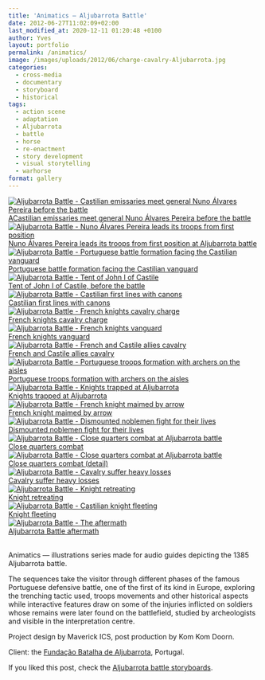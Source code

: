 ```yaml
---
title: 'Animatics — Aljubarrota Battle'
date: 2012-06-27T11:02:09+02:00
last_modified_at: 2020-12-11 01:20:48 +0100
author: Yves
layout: portfolio
permalink: /animatics/
image: /images/uploads/2012/06/charge-cavalry-Aljubarrota.jpg
categories:
  - cross-media
  - documentary
  - storyboard
  - historical
tags:
  - action scene
  - adaptation
  - Aljubarrota
  - battle
  - horse
  - re-enactment
  - story development
  - visual storytelling
  - warhorse
format: gallery
---
```

<div class="flex-ns w-100">

<a class="pr3" href="/images/uploads/2012/06/Aljubarrota-battle-general-confronts-emissaries.jpg">
  <img src="/images/uploads/2012/06/Aljubarrota-battle-general-confronts-emissaries.jpg" alt="Aljubarrota Battle - Castilian emissaries meet general Nuno Álvares Pereira before the battle" />
  <figcaption>ACastilian emissaries meet general Nuno Álvares Pereira before the battle</figcaption>
</a>


<a href="/images/uploads/2012/06/Nuno-Alvares-Pereira-troops-move.jpg">
  <img src="/images/uploads/2012/06/Nuno-Alvares-Pereira-troops-move.jpg" alt="Aljubarrota Battle - Nuno Álvares Pereira leads its troops from first position" />
  <figcaption>Nuno Álvares Pereira leads its troops from first position at Aljubarrota battle</figcaption>
</a>

</div>


<div class="flex-ns w-100">

<a class="pr3" href="/images/uploads/2012/06/Armies-position-bird-view-Aljubarrota-1.jpg">
<img src="/images/uploads/2012/06/Armies-position-bird-view-Aljubarrota-1.jpg" alt="Aljubarrota Battle - Portuguese battle formation facing the Castilian vanguard" />
<figcaption>Portuguese battle formation facing the Castilian vanguard</figcaption>
</a>


<a href="/images/uploads/2012/06/John-of-Castile-tent.jpg">
  <img src="/images/uploads/2012/06/John-of-Castile-tent.jpg" alt="Aljubarrota Battle - Tent of John I of Castile" />
  <figcaption>Tent of John I of Castile, before the battle</figcaption>
</a>

</div>


<div class="flex-ns w-100">

<a class="pr3" href="/images/uploads/2012/06/animaticCastilianarmybirdviewAljubarrota.jpg">
<img src="/images/uploads/2012/06/animaticCastilianarmybirdviewAljubarrota.jpg" alt="Aljubarrota Battle - Castilian first lines with canons" />
<figcaption>Castilian first lines with canons</figcaption>
</a>


<a href="/images/uploads/2012/06/FrenchknightsassaultAljubarrota.jpg">
  <img src="/images/uploads/2012/06/FrenchknightsassaultAljubarrota.jpg" alt="Aljubarrota Battle - French knights cavalry charge" />
  <figcaption>French knights cavalry charge</figcaption>
</a>

</div>

<div class="flex-ns w-100">

<a class="pr3" href="/images/uploads/2012/06/vangard-cavalry-Aljubarrota.jpg">
<img src="/images/uploads/2012/06/vangard-cavalry-Aljubarrota.jpg" alt="Aljubarrota Battle - French knights vanguard" />
<figcaption>French knights vanguard</figcaption>
</a>


<a href="/images/uploads/2012/06/cronistas_vanguard.jpg">
  <img src="/images/uploads/2012/06/cronistas_vanguard.jpg" alt="Aljubarrota Battle - French and Castile allies cavalry" />
  <figcaption>French and Castile allies cavalry</figcaption>
</a>

</div>


<div class="flex-ns w-100">

<a class="pr3" href="/images/uploads/2012/06/Alubarrota-battle-helicopter-shot-1.jpg">
<img src="/images/uploads/2012/06/Alubarrota-battle-helicopter-shot-1.jpg" alt="Aljubarrota Battle - Portuguese troops formation with archers on the aisles" />
<figcaption>Portuguese troops formation with archers on the aisles</figcaption>
</a>


<a href="/images/uploads/2012/06/chevaliers-pieges-aljubarrota.jpg">
  <img src="/images/uploads/2012/06/chevaliers-pieges-aljubarrota.jpg" alt="Aljubarrota Battle - Knights trapped at Aljubarrota" />
  <figcaption>Knights trapped at Aljubarrota</figcaption>
</a>

</div>



<div class="flex-ns w-100">

<a class="pr3" href="/images/uploads/2012/06/Arrowskill.jpg">
<img src="/images/uploads/2012/06/Arrowskill.jpg" alt="Aljubarrota Battle - French knight maimed by arrow" />
<figcaption>French knight maimed by arrow</figcaption>
</a>


<a href="/images/uploads/2012/06/animaticAljubarrotadismountednoblemen.jpg">
  <img src="/images/uploads/2012/06/animaticAljubarrotadismountednoblemen.jpg" alt="Aljubarrota Battle - Dismounted noblemen fight for their lives" />
  <figcaption>Dismounted noblemen fight for their lives</figcaption>
</a>

</div>



<div class="flex-ns w-100">

<a class="pr3" href="/images/uploads/2012/06/animaticswordfight.jpg">
<img src="/images/uploads/2012/06/animaticswordfight.jpg" alt="Aljubarrota Battle - Close quarters combat at Aljubarrota battle" />
<figcaption>Close quarters combat</figcaption>
</a>


<a href="/images/uploads/2012/06/animaticvangardfightatAljubarrota.jpg">
  <img src="/images/uploads/2012/06/animaticvangardfightatAljubarrota.jpg" alt="Aljubarrota Battle - Close quarters combat at Aljubarrota battle" />
  <figcaption>Close quarters combat (detail)</figcaption>
</a>

</div>




<div class="flex-ns w-100">

<a class="pr3" href="/images/uploads/2012/06/animaticcavalryheavyloss.jpg">
<img src="/images/uploads/2012/06/animaticcavalryheavyloss.jpg" alt="Aljubarrota Battle - Cavalry suffer heavy losses" />
<figcaption>Cavalry suffer heavy losses</figcaption>
</a>


<a href="/images/uploads/2012/06/animaticknightsretreat.jpg">
  <img src="/images/uploads/2012/06/animaticknightsretreat.jpg" alt="Aljubarrota Battle - Knight retreating" />
  <figcaption>Knight retreating</figcaption>
</a>

</div>



<div class="flex-ns w-100">

<a class="pr3" href="/images/uploads/2012/06/chevalier-defaite-aljubarrota.jpg">
<img src="/images/uploads/2012/06/chevalier-defaite-aljubarrota.jpg" alt="Aljubarrota Battle - Castilian knight fleeting" />
<figcaption>Knight fleeting</figcaption>
</a>


<a href="/images/uploads/2012/06/animaticbattleaftermath.jpg">
  <img src="/images/uploads/2012/06/animaticbattleaftermath.jpg" alt="Aljubarrota Battle - The aftermath" />
  <figcaption>Aljubarrota Battle aftermath</figcaption>
</a>

</div>


<br>

<div class="lh-copy measure-wide">

Animatics — illustrations series made for audio guides depicting the 1385 Aljubarrota battle.

The sequences take the visitor through different phases of the famous Portuguese defensive battle, one of the first of its kind in Europe, exploring the trenching tactic used, troops movements and other historical aspects while interactive features draw on some of the injuries inflicted on soldiers whose remains were later found on the battlefield, studied by archeologists and visible in the interpretation centre.

</div>


Project design by Maverick ICS, post production by Kom Kom Doorn.

Client: the [Fundação Batalha de Aljubarrota](http://www.fundacao-aljubarrota.pt "Battle of Aljubarrota Interpretation Centre"), Portugal.


If you liked this post, check the [Aljubarrota battle storyboards](/aljubarrota-battle/ "Animatics").
